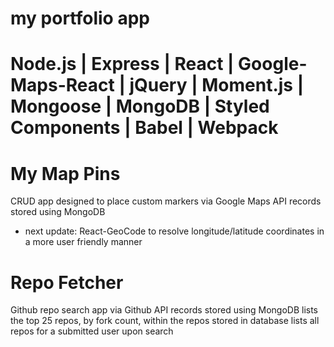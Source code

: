 # my portfolio app

# Node.js | Express | React | Google-Maps-React | jQuery | Moment.js | Mongoose | MongoDB | Styled Components | Babel | Webpack

# My Map Pins
  CRUD app designed to place custom markers via Google Maps API
  records stored using MongoDB
 * next update: React-GeoCode to resolve longitude/latitude coordinates in a more user friendly manner

# Repo Fetcher
  Github repo search app via Github API
  records stored using MongoDB
  lists the top 25 repos, by fork count, within the repos stored in database 
  lists all repos for a submitted user upon search
